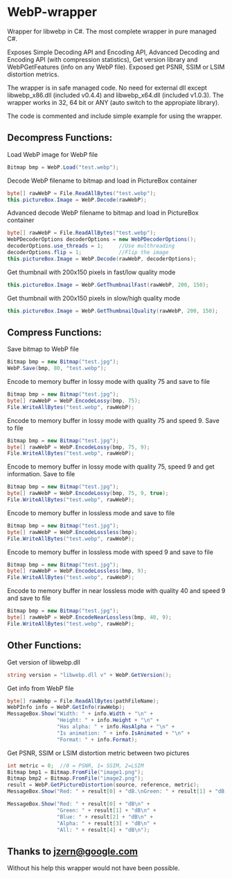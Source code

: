 # WebP-wrapper
Wrapper for libwebp in C#. The most complete wrapper in pure managed C#.

Exposes Simple Decoding API and Encoding API, Advanced Decoding and Encoding API (with compression statistics), Get version library and WebPGetFeatures (info on any WebP file). Exposed get PSNR, SSIM or LSIM distortion metrics.

The wrapper is in safe managed code. No need for external dll except libwebp_x86.dll (included v0.4.4) and libwebp_x64.dll (included v1.0.3). The wrapper works in 32, 64 bit or ANY (auto switch to the appropiate library).

The code is commented and include simple example for using the wrapper.

## Decompress Functions:
Load WebP image for WebP file
```C#
Bitmap bmp = WebP.Load("test.webp");
```

Decode WebP filename to bitmap and load in PictureBox container
```C#
byte[] rawWebP = File.ReadAllBytes("test.webp");
this.pictureBox.Image = WebP.Decode(rawWebP);
```

Advanced decode WebP filename to bitmap and load in PictureBox container
```C#
byte[] rawWebP = File.ReadAllBytes("test.webp");
WebPDecoderOptions decoderOptions = new WebPDecoderOptions();
decoderOptions.use_threads = 1;     //Use multhreading
decoderOptions.flip = 1;   			//Flip the image
this.pictureBox.Image = WebP.Decode(rawWebP, decoderOptions);
```

Get thumbnail with 200x150 pixels in fast/low quality mode
```C#
this.pictureBox.Image = WebP.GetThumbnailFast(rawWebP, 200, 150);
```

Get thumbnail with 200x150 pixels in slow/high quality mode
```C#
this.pictureBox.Image = WebP.GetThumbnailQuality(rawWebP, 200, 150);
```


## Compress Functions:
Save bitmap to WebP file
```C#
Bitmap bmp = new Bitmap("test.jpg");
WebP.Save(bmp, 80, "test.webp");
```

Encode to memory buffer in lossy mode with quality 75 and save to file
```C#
Bitmap bmp = new Bitmap("test.jpg");
byte[] rawWebP = WebP.EncodeLossy(bmp, 75);
File.WriteAllBytes("test.webp", rawWebP); 
```

Encode to memory buffer in lossy mode with quality 75 and speed 9. Save to file
```C#
Bitmap bmp = new Bitmap("test.jpg");
byte[] rawWebP = WebP.EncodeLossy(bmp, 75, 9);
File.WriteAllBytes("test.webp", rawWebP); 
```

Encode to memory buffer in lossy mode with quality 75, speed 9 and get information. Save to file
```C#
Bitmap bmp = new Bitmap("test.jpg");
byte[] rawWebP = WebP.EncodeLossy(bmp, 75, 9, true);
File.WriteAllBytes("test.webp", rawWebP); 
```

Encode to memory buffer in lossless mode and save to file
```C#
Bitmap bmp = new Bitmap("test.jpg");
byte[] rawWebP = WebP.EncodeLossless(bmp);
File.WriteAllBytes("test.webp", rawWebP); 
```

Encode to memory buffer in lossless mode with speed 9 and save to file
```C#
Bitmap bmp = new Bitmap("test.jpg");
byte[] rawWebP = WebP.EncodeLossless(bmp, 9);
File.WriteAllBytes("test.webp", rawWebP); 
```

Encode to memory buffer in near lossless mode with quality 40 and speed 9 and save to file
```C#
Bitmap bmp = new Bitmap("test.jpg");
byte[] rawWebP = WebP.EncodeNearLossless(bmp, 40, 9);
File.WriteAllBytes("test.webp", rawWebP); 
```

## Other Functions:	
Get version of libwebp.dll
```C#
string version = "libwebp.dll v" + WebP.GetVersion();
```

Get info from WebP file
```C#
byte[] rawWebp = File.ReadAllBytes(pathFileName);
WebPInfo info = WebP.GetInfo(rawWebp);
MessageBox.Show("Width: " + info.Width + "\n" +
				"Height: " + info.Height + "\n" +
				"Has alpha: " + info.HasAlpha + "\n" +
				"Is animation: " + info.IsAnimated + "\n" +
				"Format: " + info.Format);
```

Get PSNR, SSIM or LSIM distortion metric between two pictures
```C#
int metric = 0;  //0 = PSNR, 1= SSIM, 2=LSIM
Bitmap bmp1 = Bitmap.FromFile("image1.png");
Bitmap bmp2 = Bitmap.FromFile("image2.png");
result = WebP.GetPictureDistortion(source, reference, metric);
MessageBox.Show("Red: " + result[0] + "dB.\nGreen: " + result[1] + "dB.\nBlue: " + result[2] + "dB.\nAlpha: " + result[3] + "dB.\nAll: " + result[4] + "dB.", "PSNR");

MessageBox.Show("Red: " + result[0] + "dB\n" +
                "Green: " + result[1] + "dB\n" +
                "Blue: " + result[2] + "dB\n" +
                "Alpha: " + result[3] + "dB\n" +
                "All: " + result[4] + "dB\n");
```


## Thanks to jzern@google.com
Without his help this wrapper would not have been possible.
